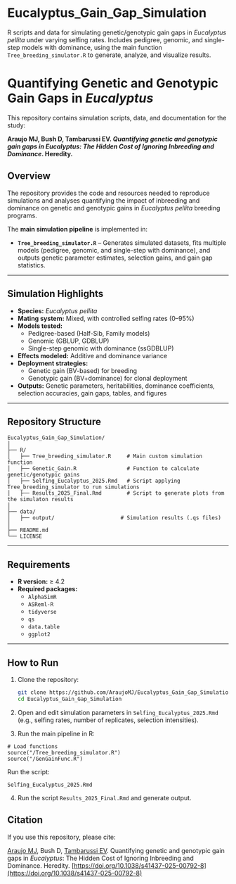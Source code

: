 # Eucalyptus_Gain_Gap_Simulation
R scripts and data for simulating genetic/genotypic gain gaps in *Eucalyptus pellita* under varying selfing rates. Includes pedigree, genomic, and single-step models with dominance, using the main function `Tree_breeding_simulator.R` to generate, analyze, and visualize results.

# Quantifying Genetic and Genotypic Gain Gaps in *Eucalyptus*

This repository contains simulation scripts, data, and documentation for the study:

**Araujo MJ, Bush D, Tambarussi EV. _Quantifying genetic and genotypic gain gaps in *Eucalyptus*: The Hidden Cost of Ignoring Inbreeding and Dominance_. Heredity.**

## Overview

The repository provides the code and resources needed to reproduce simulations and analyses quantifying the impact of inbreeding and dominance on genetic and genotypic gains in *Eucalyptus pellita* breeding programs.

The **main simulation pipeline** is implemented in:

- **`Tree_breeding_simulator.R`** – Generates simulated datasets, fits multiple models (pedigree, genomic, and single-step with dominance), and outputs genetic parameter estimates, selection gains, and gain gap statistics.

---

## Simulation Highlights

- **Species:** *Eucalyptus pellita*
- **Mating system:** Mixed, with controlled selfing rates (0–95%)
- **Models tested:**  
  - Pedigree-based (Half-Sib, Family models)  
  - Genomic (GBLUP, GDBLUP)  
  - Single-step genomic with dominance (ssGDBLUP)  
- **Effects modeled:** Additive and dominance variance
- **Deployment strategies:**  
  - Genetic gain (BV-based) for breeding  
  - Genotypic gain (BV+dominance) for clonal deployment
- **Outputs:** Genetic parameters, heritabilities, dominance coefficients, selection accuracies, gain gaps, tables, and figures

---

## Repository Structure

```
Eucalyptus_Gain_Gap_Simulation/
│
├── R/
│   ├── Tree_breeding_simulator.R     # Main custom simulation function 
│   ├── Genetic_Gain.R                # Function to calculate genetic/genotypic gains
│   ├── Selfing_Eucalyptus_2025.Rmd   # Script applying Tree_breeding_simulator to run simulations
│   ├── Results_2025_Final.Rmd        # Script to generate plots from the simulaton results
│
├── data/
│   ├── output/                     # Simulation results (.qs files)
│
├── README.md
└── LICENSE

```
---

## Requirements

- **R version:** ≥ 4.2  
- **Required packages:**  
  - `AlphaSimR`
  - `ASReml-R`
  - `tidyverse`
  - `qs`
  - `data.table`
  - `ggplot2`

---

## How to Run

1. Clone the repository:
   ```bash
   git clone https://github.com/AraujoMJ/Eucalyptus_Gain_Gap_Simulation.git
   cd Eucalyptus_Gain_Gap_Simulation
   ```
2. Open and edit simulation parameters in `Selfing_Eucalyptus_2025.Rmd` (e.g., selfing rates, number of replicates, selection intensities).

3. Run the main pipeline in R:

```{r}
# Load functions
source("/Tree_breeding_simulator.R")
source("/GenGainFunc.R")

```
Run the script:

`Selfing_Eucalyptus_2025.Rmd`

4. Run the script `Results_2025_Final.Rmd` and generate output.

## Citation
If you use this repository, please cite:

[Araujo MJ](https://orcid.org/0000-0001-7218-3879), Bush D, [Tambarussi EV](https://orcid.org/0000-0001-9478-5379). Quantifying genetic and genotypic gain gaps in *Eucalyptus*: The Hidden Cost of Ignoring Inbreeding and Dominance. Heredity. [https://doi.org/10.1038/s41437-025-00792-8](https://doi.org/10.1038/s41437-025-00792-8)

